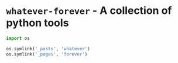 
# `whatever-forever` - A collection of python tools


```python
import os
```


```python
os.symlink('_posts', 'whatever')
os.symlink('_pages', 'forever')
```
